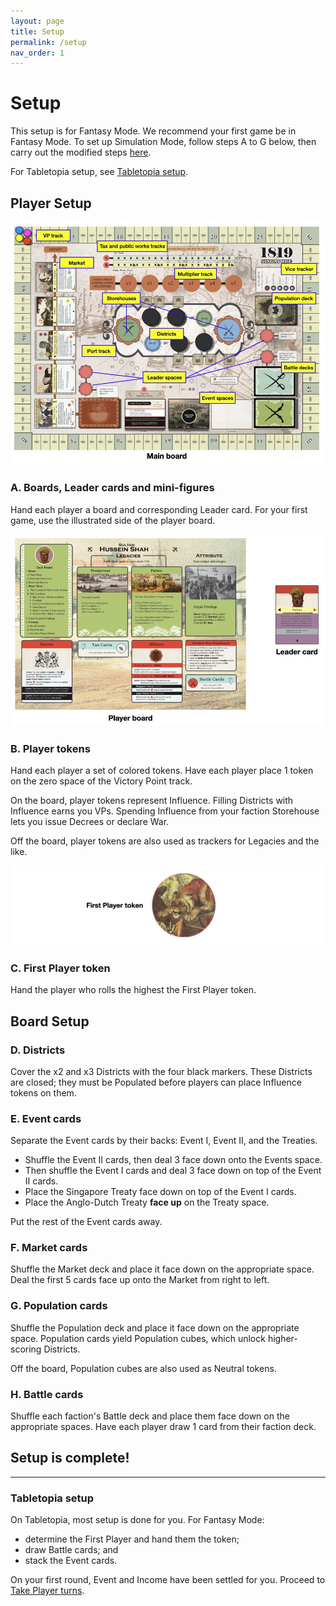 ```yaml
---
layout: page
title: Setup
permalink: /setup
nav_order: 1
---
```

# Setup

This setup is for Fantasy Mode. We recommend your first game be in Fantasy Mode. To set up Simulation Mode, follow steps A to G below, then carry out the modified steps [here](simulation-mode#setup-changes).

For Tabletopia setup, see [Tabletopia setup](#tabletopia-setup).

## Player Setup

![Main Board setup](img/1_setup_main_board.jpg)

### A. Boards, Leader cards and mini-figures

Hand each player a board and corresponding Leader card. For your first game, use the illustrated side of the player board.

<!-- Players on the same faction sit beside each other. -->
<!-- Leader spaces give players Leader Actions that reflect their priorities for the round. -->

<!-- ### B. Legacy and Attribute tiles -->
<!-- Legacies are the achievements your character wants history to remember them for, while Attributes allow them to bend the rules *(ever so slightly)* in their favor. -->
<!-- 
For your first game, use the Legacies and Attributes printed on the player boards. Put the Legacy and Attribute tiles away.

Otherwise, have each player draw 3 Legacy tiles at random, keep 2, and discard the other. Also have each player draw 1 Attribute tile at random. Put the rest of the tiles away. -->

![Player Board setup](img/1_setup_player_board.jpg)

### B. Player tokens

Hand each player a set of colored tokens. Have each player place 1 token on the zero space of the Victory Point track.

On the board, player tokens represent Influence. Filling Districts with Influence earns you VPs. Spending Influence from your faction Storehouse lets you issue Decrees or declare War.

Off the board, player tokens are also used as trackers for Legacies and the like.

![First Player token](img/1_setup_fp_token.jpg)

### C. First Player token

Hand the player who rolls the highest the First Player token.

## Board Setup

### D. Districts

Cover the x2 and x3 Districts with the four black markers. These Districts are closed; they must be Populated before players can place Influence tokens on them.

<!-- Cover the Leader space marked with &#9733;&#9733; with the corresponding black marker. This Leader space is closed; eleven Ships must enter the Port before it opens. -->

<!-- > *3-player game: the solo player only covers their x3 District.* -->
<!-- ## Card Setup -->

### E. Event cards

Separate the Event cards by their backs: Event I, Event II, and the Treaties.

- Shuffle the Event II cards, then deal 3 face down onto the Events space.
- Then shuffle the Event I cards and deal 3 face down on top of the Event II cards.
- Place the Singapore Treaty face down on top of the Event I cards.
- Place the Anglo-Dutch Treaty **face up** on the Treaty space.

Put the rest of the Event cards away.

### F. Market cards

Shuffle the Market deck and place it face down on the appropriate space. Deal the first 5 cards face up onto the Market from right to left.

### G. Population cards

Shuffle the Population deck and place it face down on the appropriate space. Population cards yield Population cubes, which unlock higher-scoring Districts.

Off the board, Population cubes are also used as Neutral tokens.

<!-- 
represent the various social groups who migrated---voluntarily or otherwise---into Singapore.
 -->

### H. Battle cards

Shuffle each faction's Battle deck and place them face down on the appropriate spaces. Have each player draw 1 card from their faction deck.

<!-- 
> *3-player game: the solo player draws 3 Battle cards and keeps 2.*
 -->

## Setup is complete!

***

### Tabletopia setup
On Tabletopia, most setup is done for you. For Fantasy Mode:
- determine the First Player and hand them the token;
- draw Battle cards; and
- stack the Event cards.

On your first round, Event and Income have been settled for you. Proceed to [Take Player turns](sequence-of-play#3-take-player-turns).
